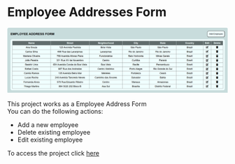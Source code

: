 # Employee Addresses Form

<p align="center">
  <img src="employee_address_form_logo.png">
</p>

<p>This project works as a Employee Address Form<br>
You can do the following actions:
</p>
<ul>
  <li>Add a new employee</li>
  <li>Delete existing employee</li>
  <li>Edit existing employee</li>
</ul>
<p>To access the project click <a href='https://employee-address-form.vercel.app/'>here</a> </p>



